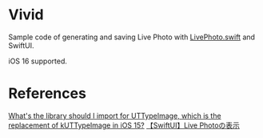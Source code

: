 # Vivid

Sample code of generating and saving Live Photo with [LivePhoto.swift](https://github.com/LimitPoint/LivePhoto) and SwiftUI.

iOS 16 supported.

# References

[What's the library should I import for UTTypeImage, which is the replacement of kUTTypeImage in iOS 15?](https://stackoverflow.com/questions/69332404/whats-the-library-should-i-import-for-uttypeimage-which-is-the-replacement-of)
[【SwiftUI】Live Photoの表示](https://zenn.dev/harumaru/articles/6f7ec2659261f6)
